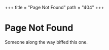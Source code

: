 +++
title = "Page Not Found"
path = "404"
+++

# Page Not Found

Someone along the way biffed this one.